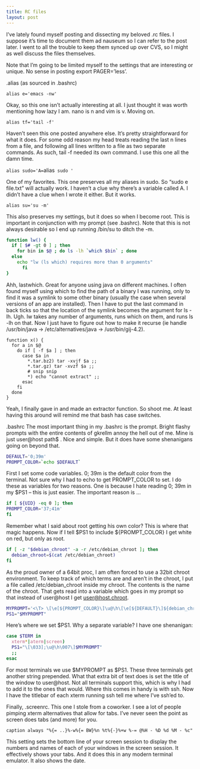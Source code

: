 ```yaml
---
title: RC files
layout: post
---
```


I’ve lately found myself posting and dissecting my beloved .rc files. I suppose it’s time to document them ad nauseum so I can refer to the post later. I went to all the trouble to keep them synced up over CVS, so I might as well discuss the files themselves.

Note that I’m going to be limited myself to the settings that are interesting or unique. No sense in posting export PAGER=’less’.

.alias (as sourced in .bashrc)

`alias e='emacs -nw'`

Okay, so this one isn’t actually interesting at all. I just thought it was worth mentioning how lazy I am. nano is n and vim is v. Moving on.

`alias tf='tail -f'`

Haven’t seen this one posted anywhere else. It’s pretty straightforward for what it does. For some odd reason my head treats reading the last n lines from a file, and following all lines written to a file as two separate commands. As such, tail -f needed its own command. I use this one all the damn time.

`alias sudo='A=`alias` sudo '`

One of my favorites. This one preserves all my aliases in sudo. So “sudo e file.txt” will actually work. I haven’t a clue why there’s a variable called A. I didn’t have a clue when I wrote it either. But it works.

`alias su='su -m'`

This also preserves my settings, but it does so when I become root. This is important in conjunction with my prompt (see .bashrc). Note that this is not always desirable so I end up running /bin/su to ditch the -m.

```sh
function lw() {
  if [ $# -gt 0 ] ; then
    for bin in $@ ; do ls -lh `which $bin` ; done
  else
    echo "lw (ls which) requires more than 0 arguments"
      fi
}
```

Ahh, lastwhich. Great for anyone using java on different machines. I often found myself using which to find the path of a binary I was running, only to find it was a symlink to some other binary (usually the case when several versions of an app are installed). Then I have to put the last command in back ticks so that the location of the symlink becomes the argument for ls -lh. Ugh. lw takes any number of arguments, runs which on them, and runs ls -lh on that. Now I just have to figure out how to make it recurse (ie handle /usr/bin/java -> /etc/alternatives/java -> /usr/bin/gij-4.2).

```
function x() {
  for a in $@
    do if [ -f $a ] ; then
      case $a in
        *.tar.bz2) tar -xvjf $a ;;
        *.tar.gz) tar -xvzf $a ;;
        # snip snip
        *) echo "cannot extract" ;;
      esac
    fi
  done
}
```

Yeah, I finally gave in and made an extractor function. So shoot me. At least having this around will remind me that bash has case switches.

.bashrc
The most important thing in my .bashrc is the prompt. Bright flashy prompts with the entire contents of gkrellm annoy the hell out of me. Mine is just <time> user@host path$ . Nice and simple. But it does have some shenanigans going on beyond that.

```sh
DEFAULT='0;39m'
PROMPT_COLOR=`echo $DEFAULT`
```

First I set some code variables. 0; 39m is the default color from the terminal. Not sure why I had to echo to get PROMPT_COLOR to set. I do these as variables for two reasons. One is because I hate reading 0; 39m in my $PS1 – this is just easier. The important reason is …

```sh
if [ ${UID} -eq 0 ]; then
PROMPT_COLOR='37;41m'
fi
```

Remember what I said about root getting his own color? This is where that magic happens. Now if I tell $PS1 to include ${PROMPT_COLOR} I get white on red, but only as root.

```sh
if [ -z "$debian_chroot" -a -r /etc/debian_chroot ]; then
  debian_chroot=$(cat /etc/debian_chroot)
fi
```

As the proud owner of a 64bit proc, I am often forced to use a 32bit chroot environment. To keep track of which terms are and aren’t in the chroot, I put a file called /etc/debian_chroot inside my chroot. The contents is the name of the chroot. That gets read into a variable which goes in my prompt so that instead of user@host I get user@host.chroot.

```sh
MYPROMPT='<\T> \[\e[${PROMPT_COLOR}\]\u@\h\[\e[${DEFAULT}\]${debian_chroot:+.$debian_chroot}:\w\$ '
PS1="$MYPROMPT"
```

Here’s where we set $PS1. Why a separate variable? I have one shenanigan:

```sh
case $TERM in
  xterm*|aterm|screen)
  PS1="\[\033];\u@\h\007\]$MYPROMPT"
  ;;
esac
```

For most terminals we use $MYPROMPT as $PS1. These three terminals get another string prepended. What that extra bit of text does is set the title of the window to user@host. Not all terminals support this, which is why I had to add it to the ones that would. Where this comes in handy is with ssh. Now I have the titlebar of each xterm running ssh tell me where I’ve ssh’ed to.

Finally, .screenrc.  This one I stole from a coworker. I see a lot of people pimping xterm alternatives that allow for tabs. I’ve never seen the point as screen does tabs (and more) for you.

`caption always "%{= ..}%-w%{= BW}%n %t%{-}%+w %-= @%H - %D %d %M - %c"`

This setting sets the bottom line of your screen session to display the numbers and names of each of your windows in the screen session. It effectively shows your tabs. And it does this in any modern terminal emulator. It also shows the date.

